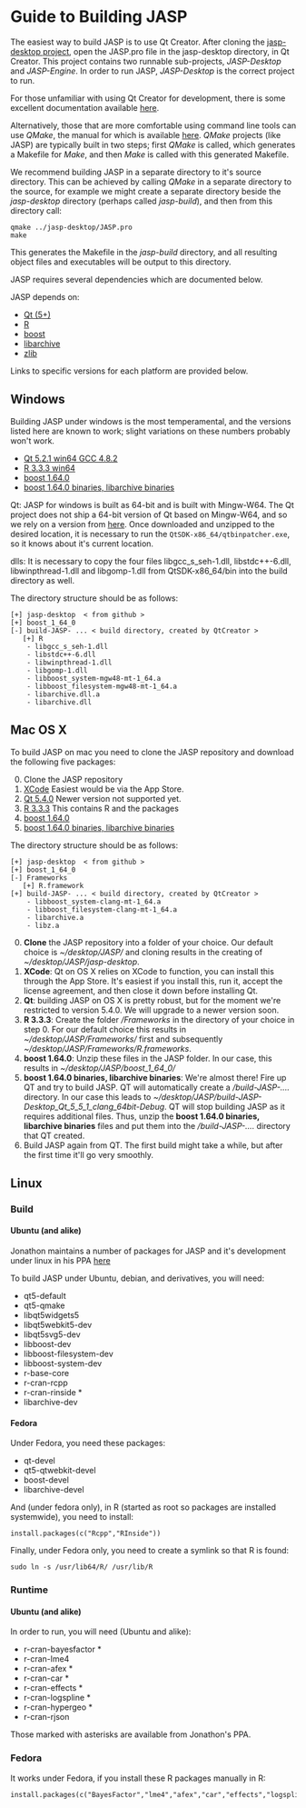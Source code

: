 
Guide to Building JASP
======================

The easiest way to build JASP is to use Qt Creator. After cloning the [jasp-desktop project](https://github.com/jasp-stats/jasp-desktop), open the JASP.pro file in the jasp-desktop directory, in Qt Creator. This project contains two runnable sub-projects, *JASP-Desktop* and *JASP-Engine*. In order to run JASP, *JASP-Desktop* is the correct project to run.

For those unfamiliar with using Qt Creator for development, there is some excellent documentation available [here](http://doc.qt.io/qtcreator/index.html).

Alternatively, those that are more comfortable using command line tools can use *QMake*, the manual for which is available [here](http://doc.qt.io/qt-5/qmake-manual.html). *QMake* projects (like JASP) are typically built in two steps; first *QMake* is called, which generates a Makefile for *Make*, and then *Make* is called with this generated Makefile.

We recommend building JASP in a separate directory to it's source directory. This can be achieved by calling *QMake* in a separate directory to the source, for example we might create a separate directory beside the *jasp-desktop* directory (perhaps called *jasp-build*), and then from this directory call:

    qmake ../jasp-desktop/JASP.pro
    make

This generates the Makefile in the *jasp-build* directory, and all resulting object files and executables will be output to this directory.

JASP requires several dependencies which are documented below.

JASP depends on:

 - [Qt (5+)](http://qt-project.org)
 - [R](http://cran.r-project.org)
 - [boost](http://boost.org)
 - [libarchive](http://libarchive.org/)
 - [zlib](http://zlib.net/)

Links to specific versions for each platform are provided below.

Windows
-------

Building JASP under windows is the most temperamental, and the versions listed here are known to work; slight variations on these numbers probably won't work.

 - [Qt 5.2.1 win64 GCC 4.8.2](https://static.jasp-stats.org/development/x64-Qt-5.2.1+QtCreator-3.0.1-(gcc-4.8.2-seh).7z)
 - [R 3.3.3 win64](https://static.jasp-stats.org/development/R3.3%20Win%20JASP%200.8.3.zip)
 - [boost 1.64.0](https://static.jasp-stats.org/development/boost_1_64_0.zip)
 - [boost 1.64.0 binaries, libarchive binaries](https://static.jasp-stats.org/development/Additional%20Binary%20Deps%20Win64%20for%20JASP%20(2017-06-06).zip)

Qt: JASP for windows is built as 64-bit and is built with Mingw-W64. The Qt project does not ship a 64-bit version of Qt based on Mingw-W64, and so we rely on a version from [here](http://sourceforge.net/projects/mingwbuilds/files/external-binary-packages/Qt-Builds/). Once downloaded and unzipped to the desired location, it is necessary to run the `QtSDK-x86_64/qtbinpatcher.exe`, so it knows about it's current location.

dlls: It is necessary to copy the four files libgcc_s_seh-1.dll, libstdc++-6.dll, libwinpthread-1.dll and libgomp-1.dll from QtSDK-x86_64/bin into the build directory as well.

The directory structure should be as follows:

    [+] jasp-desktop  < from github >
	[+] boost_1_64_0
    [-] build-JASP- ... < build directory, created by QtCreator >
       [+] R
        - libgcc_s_seh-1.dll
        - libstdc++-6.dll
        - libwinpthread-1.dll
        - libgomp-1.dll
		- libboost_system-mgw48-mt-1_64.a
		- libboost_filesystem-mgw48-mt-1_64.a
		- libarchive.dll.a
		- libarchive.dll


Mac OS X
--------
To build JASP on mac you need to clone the JASP repository and download the following five packages:

 0. Clone the JASP repository
 1. [XCode](https://developer.apple.com/xcode/) Easiest would be via the App Store.
 2. [Qt 5.4.0](https://download.qt.io/archive/qt/) Newer version not supported yet.
 3. [R 3.3.3](https://static.jasp-stats.org/development/R3.3%20OSX%20JASP%200.8.3.zip) This contains R and the packages
 4. [boost 1.64.0](https://static.jasp-stats.org/development/boost_1_64_0.zip)
 5. [boost 1.64.0 binaries, libarchive binaries](https://static.jasp-stats.org/development/Additional%20Binary%20Deps%20OSX%20for%20JASP%20(2017-06-06).zip)

The directory structure should be as follows:

    [+] jasp-desktop  < from github >
	[+] boost_1_64_0
    [-] Frameworks
       [+] R.framework
    [+] build-JASP- ... < build directory, created by QtCreator >
		- libboost_system-clang-mt-1_64.a
		- libboost_filesystem-clang-mt-1_64.a
		- libarchive.a
		- libz.a

 0. **Clone** the JASP repository into a folder of your choice. Our default choice is *~/desktop/JASP/* and cloning results in the creating of *~/desktop/JASP/jasp-desktop*.
 1. **XCode**: Qt on OS X relies on XCode to function, you can install this through the App Store. It's easiest if you install this, run it, accept the license agreement, and then close it down before installing Qt.
 2. **Qt**: building JASP on OS X is pretty robust, but for the moment we're restricted to version 5.4.0. We will upgrade to a newer version soon.
 3. **R 3.3.3**: Create the folder */Frameworks* in the directory of your choice in step 0. For our default choice this results in *~/desktop/JASP/Frameworks/* first and subsequently *~/desktop/JASP/Frameworks/R.frameworks*.
 4. **boost 1.64.0**: Unzip these files in the JASP folder. In our case, this results in *~/desktop/JASP/boost_1_64_0/*
 5. **boost 1.64.0 binaries, libarchive binaries**: We're almost there! Fire up QT and try to build JASP. QT will automatically create a */build-JASP-....* directory. In our case this leads to *~/desktop/JASP/build-JASP-Desktop_Qt_5_5_1_clang_64bit-Debug*. QT will stop building JASP as it requires additional files. Thus, unzip the **boost 1.64.0 binaries, libarchive binaries** files and put them into the */build-JASP-....* directory that QT created.
 6. Build JASP again from QT. The first build might take a while, but after the first time it'll go very smoothly. 


Linux
-----

### Build

#### Ubuntu (and alike)

Jonathon maintains a number of packages for JASP and it's development under linux in his PPA [here](https://launchpad.net/~jonathon-love/+archive/ubuntu/jasp)

To build JASP under Ubuntu, debian, and derivatives, you will need:

 - qt5-default
 - qt5-qmake
 - libqt5widgets5
 - libqt5webkit5-dev
 - libqt5svg5-dev
 - libboost-dev
 - libboost-filesystem-dev
 - libboost-system-dev
 - r-base-core
 - r-cran-rcpp
 - r-cran-rinside *
 - libarchive-dev

#### Fedora
Under Fedora, you need these packages:
 - qt-devel
 - qt5-qtwebkit-devel
 - boost-devel
 - libarchive-devel

And (under fedora only), in R (started as root so packages are installed systemwide), you need to install:

```
install.packages(c("Rcpp","RInside"))
```

Finally, under Fedora only, you need to create a symlink so that R is found:

```
sudo ln -s /usr/lib64/R/ /usr/lib/R
```

### Runtime
#### Ubuntu (and alike)
In order to run, you will need (Ubuntu and alike):

 - r-cran-bayesfactor *
 - r-cran-lme4
 - r-cran-afex *
 - r-cran-car *
 - r-cran-effects *
 - r-cran-logspline *
 - r-cran-hypergeo *
 - r-cran-rjson

Those marked with asterisks are available from Jonathon's PPA.

### Fedora
It works under Fedora, if you install these R packages manually in R:

```
install.packages(c("BayesFactor","lme4","afex","car","effects","logspline","hypergeo","rjson"))
```
